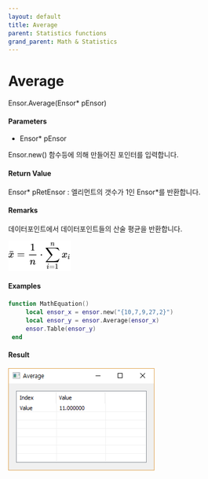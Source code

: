 ```yaml
---
layout: default
title: Average
parent: Statistics functions
grand_parent: Math & Statistics
---
```


# Average

Ensor.Average\(Ensor\* pEnsor\)

#### Parameters

* Ensor\* pEnsor

Ensor.new\(\) 함수등에 의해 만들어진 포인터를 입력합니다.

#### Return Value

Ensor\* pRetEnsor : 엘리먼트의 갯수가 1인 Ensor\*를 반환합니다.

#### Remarks

데이터포인트에서 데이터포인트들의 산술 평균을 반환합니다.

![](./StatisticsAPI/AverageFunc.png)

#### Examples

```lua
function MathEquation()
     local ensor_x = ensor.new("{10,7,9,27,2}")
     local ensor_y = ensor.Average(ensor_x)
     ensor.Table(ensor_y)
 end
```

#### Result

![](./StatisticsAPI/AverageResultTable.png)

